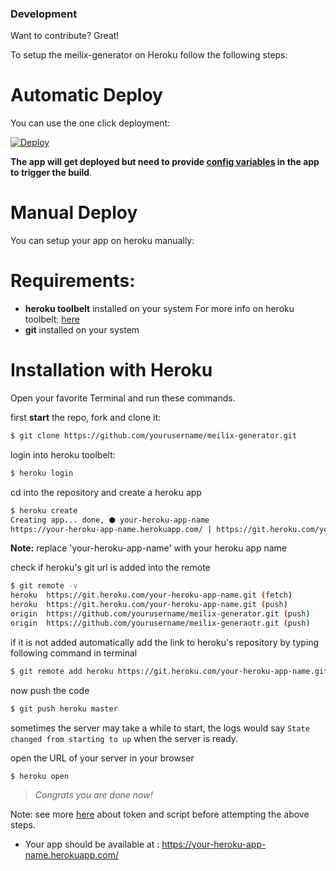 ### Development

Want to contribute? Great!

To setup the meilix-generator on Heroku follow the following steps:

# Automatic Deploy
You can use the one click deployment:

[![Deploy](https://www.herokucdn.com/deploy/button.svg)](https://heroku.com/deploy?template=https://github.com/fossasia/meilix-generator/tree/master)

**The app will get deployed but need to provide [config variables](/docs/installation/my_token.md) in the app to trigger the build**.

# Manual Deploy

You can setup your app on heroku manually:

# Requirements:
- **heroku toolbelt** installed on your system
For more info on heroku toolbelt: [here](https://devcenter.heroku.com/articles/heroku-cli)
- **git** installed on your system
# Installation with Heroku

Open your favorite Terminal and run these commands.

first **start** the repo, fork and clone it:
```sh
$ git clone https://github.com/yourusername/meilix-generator.git
```

login into heroku toolbelt:
```sh
$ heroku login
```

cd into the repository and create a heroku app
```sh
$ heroku create
Creating app... done, ⬢ your-heroku-app-name
https://your-heroku-app-name.herokuapp.com/ | https://git.heroku.com/your-heroku-app-name.git
```
**Note:** replace 'your-heroku-app-name' with your heroku app name

check if heroku's git url is added into the remote
```sh
$ git remote -v
heroku	https://git.heroku.com/your-heroku-app-name.git (fetch)
heroku	https://git.heroku.com/your-heroku-app-name.git (push)
origin	https://github.com/yourusername/meilix-generator.git (push)
origin	https://github.com/yourusername/meilix-generaotr.git (push)
```
if it is not added automatically add the link to heroku's repository by typing following command in terminal
```sh
$ git remote add heroku https://git.heroku.com/your-heroku-app-name.git
```

now push the code
```sh
$ git push heroku master
```

sometimes the server may take a while to start, the logs would say `State changed from starting to up` when the server is ready.

open the URL of your server in your browser
```sh
$ heroku open
```

> *Congrats you are done now!*

Note: see more [here](/docs/installation/my_token.md) about token and script before attempting the above steps.

- Your app should be available at : https://your-heroku-app-name.herokuapp.com/
